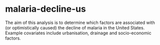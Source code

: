 # malaria-decline-us

The aim of this analysis is to determine which factors are associated with (or optimistically caused) the decline of malaria in the United States.
Example covariates include urbanisation, drainage and socio-economic factors.
